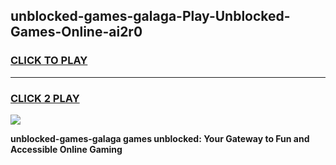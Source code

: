 
## unblocked-games-galaga-Play-Unblocked-Games-Online-ai2r0
<h3>
<a href="https://premium76.site?title=unblocked-games-galaga&ref=24A">CLICK TO PLAY</a></h3>
<hr>

<h3>
<a href="https://premium76.site?title=unblocked-games-galaga&ref=24A">CLICK 2 PLAY</a>
  
</h3>

<a href="https://premium76.site?title=unblocked-games-galaga&ref=24A"><img src="https://clearcache.store/games.png"></a>


**unblocked-games-galaga games unblocked: Your Gateway to Fun and Accessible Online Gaming**
